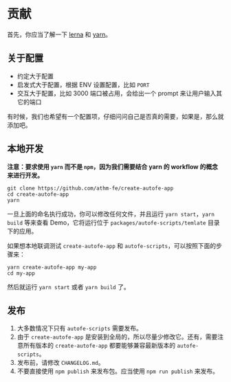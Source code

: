 # 贡献

首先，你应当了解一下 [lerna](https://lernajs.io/) 和 [yarn](https://yarnpkg.com/)。

## 关于配置

* 约定大于配置
* 启发式大于配置，根据 ENV 设置配置，比如 `PORT`
* 交互大于配置，比如 3000 端口被占用，会给出一个 prompt 来让用户输入其它的端口

有时候，我们也希望有一个配置项，仔细问问自己是否真的需要，如果是，那么就添加吧。

## 本地开发

**注意：要求使用 `yarn` 而不是 `npm`，因为我们需要结合 yarn 的 workflow 的概念来进行开发。**

```
git clone https://github.com/athm-fe/create-autofe-app
cd create-autofe-app
yarn
```

一旦上面的命名执行成功，你可以修改任何文件，并且运行 `yarn start`，`yarn build` 等来查看 Demo，它将运行位于 `packages/autofe-scripts/temlate` 目录下的应用。

如果想本地联调测试 `create-autofe-app` 和 `autofe-scripts`，可以按照下面的步骤来：

```
yarn create-autofe-app my-app
cd my-app
```

然后就运行 `yarn start` 或者 `yarn build` 了。

## 发布

1. 大多数情况下只有 `autofe-scripts` 需要发布。
2. 由于 `create-autofe-app` 是安装到全局的，所以尽量少修改它。还有，需要注意所有版本的 `create-autofe-app` 都要能够兼容最新版本的 `autofe-scripts`。
3. 发布前，请修改 `CHANGELOG.md`。
4. 不要直接使用 `npm publish` 来发布包。应当使用 `npm run publish` 来发布。